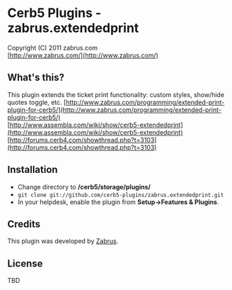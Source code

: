 Cerb5 Plugins - zabrus.extendedprint
===========================================
Copyright (C) 2011 zabrus.com  
[http://www.zabrus.com/](http://www.zabrus.com/)  

What's this?
------------
This plugin extends the ticket print functionality: custom styles, show/hide quotes toggle, etc.
[http://www.zabrus.com/programming/extended-print-plugin-for-cerb5/](http://www.zabrus.com/programming/extended-print-plugin-for-cerb5/)  
[http://www.assembla.com/wiki/show/cerb5-extendedprint](http://www.assembla.com/wiki/show/cerb5-extendedprint)  
[http://forums.cerb4.com/showthread.php?t=3103](http://forums.cerb4.com/showthread.php?t=3103)  

Installation
------------
* Change directory to **/cerb5/storage/plugins/**
* `git clone git://github.com/cerb5-plugins/zabrus.extendedprint.git`
* In your helpdesk, enable the plugin from **Setup->Features & Plugins**.

Credits
-------
This plugin was developed by [Zabrus](http://www.zabrus.com/).

License
-------

TBD